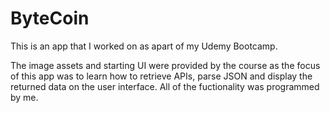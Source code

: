 # ByteCoin
This is an app that I worked on as apart of my Udemy Bootcamp.

The image assets and starting UI were provided by the course as the focus of this app was to learn how to retrieve APIs, parse JSON and display the returned data on the user interface. All of the fuctionality was programmed by me.
